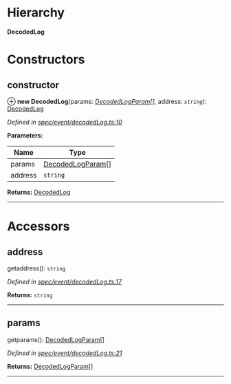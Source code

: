 

# Hierarchy

**DecodedLog**

# Constructors

<a id="constructor"></a>

##  constructor

⊕ **new DecodedLog**(params: *[DecodedLogParam](_spec_event_decodedlogparam_.decodedlogparam.md)[]*, address: *`string`*): [DecodedLog](_spec_event_decodedlog_.decodedlog.md)

*Defined in [spec/event/decodedLog.ts:10](https://github.com/paritytech/js-libs/blob/5475020/packages/abi/src/spec/event/decodedLog.ts#L10)*

**Parameters:**

| Name | Type |
| ------ | ------ |
| params | [DecodedLogParam](_spec_event_decodedlogparam_.decodedlogparam.md)[] |
| address | `string` |

**Returns:** [DecodedLog](_spec_event_decodedlog_.decodedlog.md)

___

# Accessors

<a id="address"></a>

##  address

getaddress(): `string`

*Defined in [spec/event/decodedLog.ts:17](https://github.com/paritytech/js-libs/blob/5475020/packages/abi/src/spec/event/decodedLog.ts#L17)*

**Returns:** `string`

___
<a id="params"></a>

##  params

getparams(): [DecodedLogParam](_spec_event_decodedlogparam_.decodedlogparam.md)[]

*Defined in [spec/event/decodedLog.ts:21](https://github.com/paritytech/js-libs/blob/5475020/packages/abi/src/spec/event/decodedLog.ts#L21)*

**Returns:** [DecodedLogParam](_spec_event_decodedlogparam_.decodedlogparam.md)[]

___

